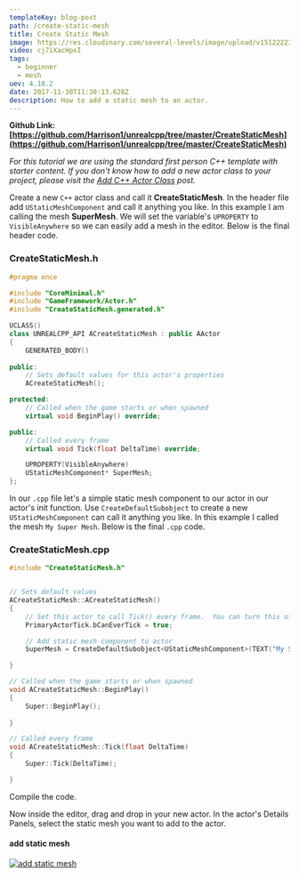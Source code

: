 ```yaml
---
templateKey: blog-post
path: /create-static-mesh
title: Create Static Mesh
image: https://res.cloudinary.com/several-levels/image/upload/v1512222398/create-static-mesh_c8lsca.jpg
video: cj7iXacHpxI
tags:
  - beginner
  - mesh
uev: 4.18.2
date: 2017-11-30T11:30:13.628Z
description: How to add a static mesh to an actor.
---
```

**Github Link: [https://github.com/Harrison1/unrealcpp/tree/master/CreateStaticMesh](https://github.com/Harrison1/unrealcpp/tree/master/CreateStaticMesh)**

*For this tutorial we are using the standard first person C++ template with starter content. If you don't know how to add a new actor class to your project, please visit the [Add C++ Actor Class](/add-actor-class) post.*

Create a new `C++` actor class and call it **CreateStaticMesh**. In the header file add `UStaticMeshComponent` and call it anything you like. In this example I am calling the mesh **SuperMesh**. We will set the variable's `UPROPERTY` to `VisibleAnywhere` so we can easily add a mesh in the editor. Below is the final header code.

### CreateStaticMesh.h
```cpp
#pragma once

#include "CoreMinimal.h"
#include "GameFramework/Actor.h"
#include "CreateStaticMesh.generated.h"

UCLASS()
class UNREALCPP_API ACreateStaticMesh : public AActor
{
	GENERATED_BODY()
	
public:	
	// Sets default values for this actor's properties
	ACreateStaticMesh();

protected:
	// Called when the game starts or when spawned
	virtual void BeginPlay() override;

public:	
	// Called every frame
	virtual void Tick(float DeltaTime) override;

	UPROPERTY(VisibleAnywhere)
	UStaticMeshComponent* SuperMesh;
};
```

In our `.cpp` file let's a simple static mesh component to our actor in our actor's init function. Use `CreateDefaultSubobject` to create a new `UStaticMeshComponent` can call it anything you like. In this example I called the mesh `My Super Mesh`. Below is the final `.cpp` code.

### CreateStaticMesh.cpp
```cpp
#include "CreateStaticMesh.h"


// Sets default values
ACreateStaticMesh::ACreateStaticMesh()
{
 	// Set this actor to call Tick() every frame.  You can turn this off to improve performance if you don't need it.
	PrimaryActorTick.bCanEverTick = true;

	// Add static mesh component to actor
	SuperMesh = CreateDefaultSubobject<UStaticMeshComponent>(TEXT("My Super Mesh"));

}

// Called when the game starts or when spawned
void ACreateStaticMesh::BeginPlay()
{
	Super::BeginPlay();
	
}

// Called every frame
void ACreateStaticMesh::Tick(float DeltaTime)
{
	Super::Tick(DeltaTime);

}
```

Compile the code.

Now inside the editor, drag and drop in your new actor. In the actor's Details Panels, select the static mesh you want to add to the actor.

#### add static mesh
[![add static mesh](https://res.cloudinary.com/several-levels/image/upload/v1511871984/add-static-mesh-screenshot_oodbx3.jpg "add static mesh")](https://res.cloudinary.com/several-levels/image/upload/v1511871984/add-static-mesh-screenshot_oodbx3.jpg)


